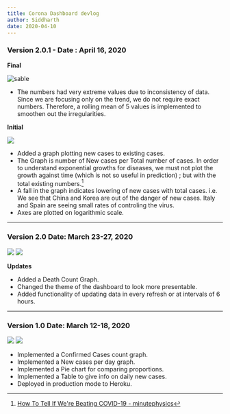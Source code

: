 ```yaml
---
title: Corona Dashboard devlog
author: Siddharth
date: 2020-04-10
---
```


### Version 2.0.1 - Date : April 16, 2020

__Final__

![sable](/Corona/new_to_total[updated].png)

- The numbers had very extreme values due to inconsistency of data. Since we are focusing only on the trend, we do not require exact numbers. Therefore, a rolling mean of 5 values is implemented to smoothen out the irregularities.

__Initial__

![](/Corona/new_to_total[old].png)

- Added a graph plotting new cases to existing cases.
- The Graph is number of New cases per Total number of cases. In order to understand exponential growths for diseases, we must not plot the growth against time (which is not so useful in prediction) ; but with the total existing numbers.[^1]
- A fall in the graph indicates lowering of new cases with total cases. i.e. We see that China and Korea are out of the danger of new cases. Italy and Spain are seeing small rates of controling the virus.
- Axes are plotted on logarithmic scale.


---
### Version 2.0   Date: March 23-27, 2020

![](/Corona/dashboard[updated-1].png)
![](/Corona/dashboard[updated-2].png)

__Updates__

- Added a Death Count Graph.
- Changed the theme of the dashboard to look more presentable.
- Added functionality of updating data in every refresh or at intervals of 6 hours.



---
### Version 1.0   Date: March 12-18, 2020

![](/Corona/dashboard[old-1].png)
![](/Corona/dashboard[old-2].png)

- Implemented a Confirmed Cases count graph.
- Implemented a New cases per day graph.
- Implemented a Pie chart for comparing proportions.
- Implemented a Table to give info on daily new cases.
- Deployed in production mode to Heroku.



[^1]: [How To Tell If We're Beating COVID-19 - minutephysics](https://youtu.be/54XLXg4fYsc?t=169)
